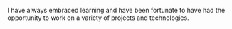 I have always embraced learning and have 
been fortunate to have had the opportunity to
work on a variety of projects and technologies.